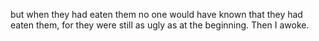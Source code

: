 but when they had eaten them no one would have known that they had eaten them, for they were still as ugly as at the beginning. Then I awoke.
